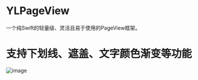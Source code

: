 # YLPageView
 一个纯Swift的轻量级、灵活且易于使用的PageView框架。
 
 
# 支持下划线、遮盖、文字颜色渐变等功能

![image](https://github.com/ylxieg/YLPageView/blob/master/preview.gif)   

